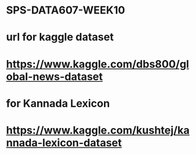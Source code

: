# SPS-DATA607-WEEK10

# url for kaggle dataset

# https://www.kaggle.com/dbs800/global-news-dataset

# for Kannada Lexicon

# https://www.kaggle.com/kushtej/kannada-lexicon-dataset